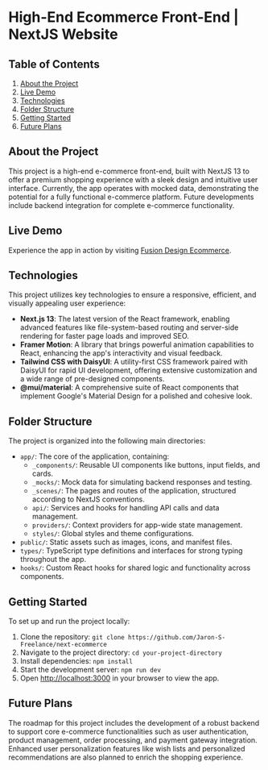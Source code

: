 # High-End Ecommerce Front-End | NextJS Website

## Table of Contents

1. [About the Project](#about-the-project)
2. [Live Demo](#live-demo)
3. [Technologies](#technologies)
4. [Folder Structure](#folder-structure)
5. [Getting Started](#getting-started)
6. [Future Plans](#future-plans)

## About the Project

This project is a high-end e-commerce front-end, built with NextJS 13 to offer a premium shopping experience with a sleek design and intuitive user interface. Currently, the app operates with mocked data, demonstrating the potential for a fully functional e-commerce platform. Future developments include backend integration for complete e-commerce functionality.

## Live Demo

Experience the app in action by visiting [Fusion Design Ecommerce](https://fusion-design.netlify.app/).

## Technologies

This project utilizes key technologies to ensure a responsive, efficient, and visually appealing user experience:

- **Next.js 13**: The latest version of the React framework, enabling advanced features like file-system-based routing and server-side rendering for faster page loads and improved SEO.
- **Framer Motion**: A library that brings powerful animation capabilities to React, enhancing the app's interactivity and visual feedback.
- **Tailwind CSS with DaisyUI**: A utility-first CSS framework paired with DaisyUI for rapid UI development, offering extensive customization and a wide range of pre-designed components.
- **@mui/material**: A comprehensive suite of React components that implement Google's Material Design for a polished and cohesive look.

## Folder Structure

The project is organized into the following main directories:

- `app/`: The core of the application, containing:
  - `_components/`: Reusable UI components like buttons, input fields, and cards.
  - `_mocks/`: Mock data for simulating backend responses and testing.
  - `_scenes/`: The pages and routes of the application, structured according to NextJS conventions.
  - `api/`: Services and hooks for handling API calls and data management.
  - `providers/`: Context providers for app-wide state management.
  - `styles/`: Global styles and theme configurations.
- `public/`: Static assets such as images, icons, and manifest files.
- `types/`: TypeScript type definitions and interfaces for strong typing throughout the app.
- `hooks/`: Custom React hooks for shared logic and functionality across components.


## Getting Started

To set up and run the project locally:

1. Clone the repository:
   `
   git clone https://github.com/Jaron-S-Freelance/next-ecommerce
   `
2. Navigate to the project directory:
   `
   cd your-project-directory
   `
3. Install dependencies:
   `
   npm install
   `
4. Start the development server:
   `
   npm run dev
   `
5. Open [http://localhost:3000](http://localhost:3000) in your browser to view the app.

## Future Plans

The roadmap for this project includes the development of a robust backend to support core e-commerce functionalities such as user authentication, product management, order processing, and payment gateway integration. Enhanced user personalization features like wish lists and personalized recommendations are also planned to enrich the shopping experience.
